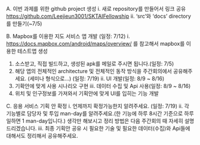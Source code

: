 A. 이번 과제를 위한 github project 생성
 i. 새로 repository를 만들어서 링크 공유
  https://github.com/Leejieun3001/SKTAIFellowship
 ii. ‘src’와 ‘docs’ directory를 만들기(~7/5)

B. Mapbox를 이용한 지도 서비스 앱 개발 (일정: 7/12)
 i. https://docs.mapbox.com/android/maps/overview/  를 참고해서 mapbox를 이용한 테스트앱 생성
   1. 소스받고, 직접 빌드하고, 생성된 apk를 메일로 주시면 됩니다.(일정: 7/5)
   2. 해당 앱의 전체적인 architecture 및 전체적인 동작 방식을 주간회의에서 공유해주세요. (세미나 형식으로…) (일정: 7/19) 
 ii. UI 개발(일정: 8/9 ~ 8/16)
   1.	기확안에 맞게 사용 시나리오 구현
 iii. 데이터 수집 및 Api 사용(일정: 8/9 ~ 8/16)
   1.	위치 및 인구정보를 가져와서 기획안에 맞게 UI를 입히는 기능 개발

C. 응용 서비스 기획 안 확정
 i. 언제까지 확정가능한지 알려주세요. (일정: 7/19) 
 ii. 각 기능별로 담당자 및 투입 man-day를 알려주세요.(한 기능에 하루 8시간 기준으로 하루 일하면 1 man-day입니다.) 생각만 해보시고 정리 방법은 다음 주간회의 때 자세히 설명드리겠습니다.
 iii.  최종 기획안 공유 시 필요한 기술 및 필요한 데이터(수집)와 Api들에 대해서도 정리해서 공유해주세요.

